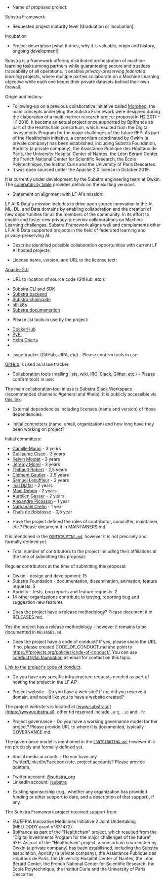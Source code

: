 * Name of proposed project:

Substra Framework

* Requested project maturity level [Graduation or Incubation]:

Incubation

* Project description [what it does, why it is valuable, origin and history, ongoing development]:

Substra is a framework offering distributed orchestration of machine learning tasks among partners while guaranteeing secure and trustless traceability of all operations. It enables *privacy-preserving federated learning* projects, where multiple parties collaborate on a Machine Learning objective while each one keeps their private datasets behind their own firewall.

Origin and history:

- Following-up on a previous collaborative initiative called [Morpheo](http://morpheo.co/), the main concepts underlying the Substra Framework were designed during the elaboration of a multi-partner research project proposal in H2 2017 - H1 2018. It became an actual project once supported by Bpifrance as part of the Healthchain consortium, which resulted from the Digital Investments Program for the major challenges of the future RFP. As part of the Healthchain initiative, a consortium coordinated by Owkin (a private company) has been established, including Substra Foundation, Apricity (a private company), the Assistance Publique des Hôpitaux de Paris, the University Hospital Center of Nantes, the Léon Bérard Center, the French National Center for Scientific Research, the École Polytechnique, the Institut Curie and the University of Paris Descartes.
- It was open sourced under the Apache 2.0 license in October 2019.

It is currently under development by the Substra engineering team at Owkin. The [compatibility table](https://github.com/SubstraFoundation/substra#compatibility-table) provides details on the existing versions.

* Statement on alignment with LF AI’s mission:

LF AI & Data's mission includes to drive open source innovation in the AI, ML, DL, and Data domains by enabling collaboration and the creation of new opportunities for all the members of the community. In its effort to enable and foster new privacy-preserinv collaborations on Machine Learning challenges, Substra Framework aligns well and complements other LF AI & Data supported projects in the field of federated learning and privacy-preserving AI.

* Describe identified possible collaboration opportunities with current LF AI hosted projects:

* License name, version, and URL to the license text:

[Apache 2.0](https://www.apache.org/licenses/LICENSE-2.0)

* URL to location of source code (GitHub, etc.):

- [Substra CLI and SDK](https://github.com/SubstraFoundation/substra)
- [Substra backend](https://github.com/SubstraFoundation/substra-backend)
- [Substra chaincode](https://github.com/SubstraFoundation/substra-chaincode)
- [hlf-k8s](https://github.com/SubstraFoundation/hlf-k8s)
- [Substra documentation](https://github.com/SubstraFoundation/substra-documentation)

* Please list tools in use by the project:

- [DockerHub](https://hub.docker.com/orgs/substrafoundation)
- [PyPI](https://pypi.org/project/substra/)
- [Helm Charts](https://artifacthub.io/packages/search?page=1&repo=substra)
- <tbc>

* Issue tracker (GitHub, JIRA, etc) - Please confirm tools in use.

[GitHub](https://github.com/SubstraFoundation/substra/issues) is used as issue tracker.

* Collaboration tools (mailing lists, wiki, IRC, Slack, Glitter, etc.) - Please confirm tools in use:

The main collaboration tool in use is Substra Slack Workspace (recommended channels: #general and #help). It is publicly accessible via [this link](https://substra.us18.list-manage.com/track/click?e=2effed55c9&id=fa49875322&u=385fa3f9736ea94a1fcca969f).

* External dependencies including licenses (name and version) of those dependencies.

* Initial committers (name, email, organization) and how long have they been working on project?

Initial committers:

- [Camille Marini](https://github.com/camillemarini) - 3 years
- [Guillaume Cisco](https://github.com/GuillaumeCisco) - 3 years
- [Kelvin Moutet](https://github.com/Kelvin-M) - 3 years
- [Jérémy Morel](https://github.com/jmorel) - 3 years
- [Thibault Robert](https://github.com/thibaultrobert) - 2,5 years
- [Clément Gautier](https://github.com/ClementGautier) - 2,5 years
- [Samuel Lesuffleur](https://github.com/samlesu) - 2 years
- [Inal Djafar](https://github.com/inalgnu) - 2 years
- [Mael Debon](https://github.com/maeldebon) - 2 years
- [Aurélien Gasser](https://github.com/AurelienGasser) - 2 years
- [Alexandre Picosson](https://github.com/AlexandrePicosson) - 1 year
- [Nathanaël Cretin](https://github.com/natct10) - 1 year
- [Thaïs de Boisfossé](https://github.com/Esadruhn) - 0,5 year

* Have the project defined the roles of contributor, committer, maintainer, etc.? Please document it in MAINTAINERS.md.

It is mentioned in the [`CONTRIBUTING.md`](https://github.com/SubstraFoundation/.github/blob/master/CONTRIBUTING.md), however it is not precisely and formally defined yet.

* Total number of contributors to the project including their affiliations at the time of submitting this proposal:

Regular contributors at the time of submitting this proposal:

- Owkin - design and development: 15
- Substra Foundation - documentation, dissemination, animation, feature requests: 3
- Apricity - tests, bug reports and feature requests: 2
- 14 other organizations contribute to testing, reporting bug and suggestion new features

* Does the project have a release methodology? Please document it in RELEASES.md.

Yes the project has a release methodology - however it remains to be documented in `RELEASES.md`.

* Does the project have a code of conduct? If yes, please share the URL. If no, please created CODE_OF_CONDUCT.md and point to https://lfprojects.org/policies/code-of-conduct/. You can use conduct@lfai.foundation as email for contact on this topic.

[Link to the project's code of conduct](https://github.com/SubstraFoundation/.github/blob/master/CODE_OF_CONDUCT.md).

* Do you have any specific infrastructure requests needed as part of hosting the project in the LF AI?

* Project website - Do you have a web site? If no, did you reserve a domain, and would like you to have a website created?

The project website's is located at [www.substra.ai](https://www.substra.ai), other tld reserved include `.org`, `.io` and `.fr`.

* Project governance - Do you have a working governance model for the project? Please provide URL to where it is documented, typically GOVERNANCE.md.

The governance model is mentioned in the [`CONTRIBUTING.md`](https://github.com/SubstraFoundation/.github/blob/master/CONTRIBUTING.md), however it is not precisely and formally defined yet.

* Social media accounts - Do you have any Twitter/LinkedIn/Facebook/etc. project accounts? Please provide pointers.

- Twitter account: [@substra_org](https://twitter.com/Substra_org)
- LinkedIn account: [/substra](https://fr.linkedin.com/company/substra)

* Existing sponsorship (e.g., whether any organization has provided funding or other support to date, and a description of that support), if any.

The Substra Framework project received support from:

- EU/EFPIA Innovative Medicines Initiative 2 Joint Undertaking (MELLODDY grant n°831472)
- Bpifrance as part of the "Healthchain" project, which resulted from the "Digital Investments Program for the major challenges of the future" RFP. As part of the “Healthchain” project, a consortium coordinated by Owkin (a private company) has been established, including the Substra association, Apricity (a private company), the Assistance Publique des Hôpitaux de Paris, the University Hospital Center of Nantes, the Léon Bérard Center, the French National Center for Scientific Research, the École Polytechnique, the Institut Curie and the University of Paris Descartes
